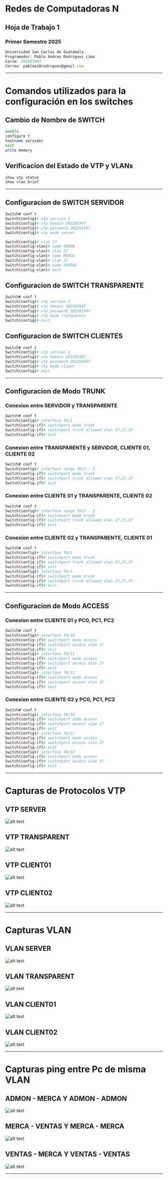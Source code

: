 # Redes de Computadoras N
## Hoja de Trabajo 1
### Primer Semestre 2025
```js
Universidad San Carlos de Guatemala
Programador: Pablo Andres Rodriguez Lima
Carne: 202201947
Correo: pabloa10rodriguez@gmail.com
```
---

# Comandos utilizados para la configuración en los switches

## Cambio de Nombre de SWITCH
```bash
enable
configure t
hostname servidor
exit
write memory
```

## Verificacion del Estado de VTP y VLANs
```bash
show vtp status
show vlan brief
```

---

## Configuracion de SWITCH SERVIDOR
```bash
Switch# conf t
Switch(config)# vtp version 2
Switch(config)# vtp domain 202201947
Switch(config)# vtp password 202201947
Switch(config)# vtp mode server

Switch(config)# vlan 17
Switch(config-vlan)# name ADMON
Switch(config-vlan)# vlan 27
Switch(config-vlan)# name MERCA
Switch(config-vlan)# vlan 37
Switch(config-vlan)# name VENTAS
Switch(config-vlan)# exit
```

## Configuracion de SWITCH TRANSPARENTE
```bash
Switch# conf t
Switch(config)# vtp version 2
Switch(config)# vtp domain 202201947
Switch(config)# vtp password 202201947
Switch(config)# vtp mode transparent
Switch(config)# exit
```

## Configuracion de SWITCH CLIENTES
```bash
Switch# conf t
Switch(config)# vtp version 2
Switch(config)# vtp domain 202201947
Switch(config)# vtp password 202201947
Switch(config)# vtp mode client
Switch(config)# exit
```

---

## Configuracion de Modo TRUNK
### Conexion entre SERVIDOR y TRANSPARENTE
```bash
Switch# conf t
Switch(config)# interface f0/1
Switch(config-if)# switchport mode trunk
Switch(config-if)# switchport trunk allowed vlan 17,27,37
Switch(config-if)# exit
```

### Conexion entre TRANSPARENTE y SERVIDOR, CLIENTE 01, CLIENTE 02
```bash
Switch# conf t
Switch(config)# interface range f0/1 - 3
Switch(config-if)# switchport mode trunk
Switch(config-if)# switchport trunk allowed vlan 17,27,37
Switch(config-if)# exit
```

### Conexion entre CLIENTE 01 y TRANSPARENTE, CLIENTE 02
```bash
Switch# conf t
Switch(config)# interface range f0/1 - 2
Switch(config-if)# switchport mode trunk
Switch(config-if)# switchport trunk allowed vlan 17,27,37
Switch(config-if)# exit
```

### Conexion entre CLIENTE 02 y TRANSPARENTE, CLIENTE 01
```bash
Switch# conf t
Switch(config)# interface f0/1
Switch(config-if)# switchport mode trunk
Switch(config-if)# switchport trunk allowed vlan 17,27,37
Switch(config-if)# exit
Switch(config)# interface f0/3
Switch(config-if)# switchport mode trunk
Switch(config-if)# switchport trunk allowed vlan 17,27,37
Switch(config-if)# exit
```

---

## Configuracion de Modo ACCESS
### Conexion entre CLIENTE 01 y PC0, PC1, PC2
```bash
Switch# conf t
Switch(config)# interface f0/10
Switch(config-if)# switchport mode access
Switch(config-if)# switchport access vlan 17
Switch(config-if)# exit
Switch(config)# interface f0/11
Switch(config-if)# switchport mode access
Switch(config-if)# switchport access vlan 27
Switch(config-if)# exit
Switch(config)# interface f0/12
Switch(config-if)# switchport mode access
Switch(config-if)# switchport access vlan 37
Switch(config-if)# exit
```

### Conexion entre CLIENTE 02 y PC0, PC1, PC2
```bash
Switch# conf t
Switch(config)# interface f0/10
Switch(config-if)# switchport mode access
Switch(config-if)# switchport access vlan 17
Switch(config-if)# exit
Switch(config)# interface f0/11
Switch(config-if)# switchport mode access
Switch(config-if)# switchport access vlan 27
Switch(config-if)# exit
Switch(config)# interface f0/12
Switch(config-if)# switchport mode access
Switch(config-if)# switchport access vlan 37
Switch(config-if)# exit
```

---

# Capturas de Protocolos VTP
## VTP SERVER
![alt text](image.png)

## VTP TRANSPARENT
![alt text](image-1.png)

## VTP CLIENT01
![alt text](image-2.png)

## VTP CLIENT02
![alt text](image-3.png)

---

# Capturas VLAN
## VLAN SERVER
![alt text](image-4.png)

## VLAN TRANSPARENT
![alt text](image-5.png)

## VLAN CLIENT01
![alt text](image-6.png)

## VLAN CLIENT02
![alt text](image-7.png)

---

# Capturas ping entre Pc de misma VLAN

## ADMON - MERCA Y ADMON - ADMON
![alt text](image-8.png)

## MERCA - VENTAS Y MERCA - MERCA
![alt text](image-9.png)

## VENTAS - MERCA Y VENTAS - VENTAS
![alt text](image-10.png)

---

